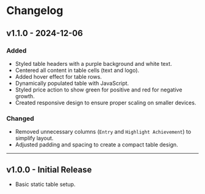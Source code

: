 # Changelog

## v1.1.0 - 2024-12-06
### Added
- Styled table headers with a purple background and white text.
- Centered all content in table cells (text and logo).
- Added hover effect for table rows.
- Dynamically populated table with JavaScript.
- Styled price action to show green for positive and red for negative growth.
- Created responsive design to ensure proper scaling on smaller devices.

### Changed
- Removed unnecessary columns (`Entry` and `Highlight Achievement`) to simplify layout.
- Adjusted padding and spacing to create a compact table design.

---

## v1.0.0 - Initial Release
- Basic static table setup.